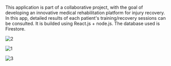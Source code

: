 This application is part of a collaborative project, with the goal of developing an innovative medical rehabilitation platform for injury recovery. 
In this app, detailed results of each patient's training/recovery sessions can be consulted.
It is builded using React.js + node.js. The database used is Firestore.

![2](https://github.com/Jorge-Martinez82/Reflejos-React/assets/118907308/d27e763d-6dfd-48a1-9700-d9f6a13ecef6)

![1](https://github.com/Jorge-Martinez82/Reflejos-React/assets/118907308/189549c2-ec2a-488d-8a74-cf724557d472)

![3](https://github.com/Jorge-Martinez82/Reflejos-React/assets/118907308/0879e983-35f3-4854-8cef-648e2461d175)
